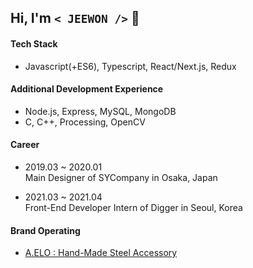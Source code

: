## Hi, I'm `< JEEWON />`  👻

#### Tech Stack
  + Javascript(+ES6), Typescript, React/Next.js, Redux
  
#### Additional Development Experience
  + Node.js, Express, MySQL, MongoDB
  + C, C++, Processing, OpenCV
  
#### Career
  + 2019.03 ~ 2020.01<br/>
    Main Designer of SYCompany in Osaka, Japan

  + 2021.03 ~ 2021.04<br/>
    Front-End Developer Intern of Digger in Seoul, Korea
  
#### Brand Operating
  + [A.ELO : Hand-Made Steel Accessory](https://www.idus.com/a-elo)
